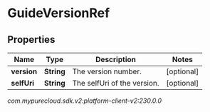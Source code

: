 # GuideVersionRef


## Properties

| Name | Type | Description | Notes |
| ------------ | ------------- | ------------- | ------------- |
| **version** | **String** | The version number. |  [optional] |
| **selfUri** | **String** | The selfUri of the version. |  [optional] |




_com.mypurecloud.sdk.v2:platform-client-v2:230.0.0_
